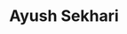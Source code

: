 ---
importance: 6
title: Ayush Sekhari
affiliation: MIT
img: assets/img/ayush.png
category: organizer
homepage: https://ayush.sekhari.com/
scholar: jH9i188AAAAJ
twitter: ayush_sekhari
mt: 20
---